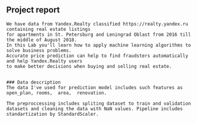 ## Project report

    We have data from Yandex.Realty classified https://realty.yandex.ru containing real estate listings
    for apartments in St. Petersburg and Leningrad Oblast from 2016 till the middle of August 2018. 
    In this Lab you'll learn how to apply machine learning algorithms to solve business problems. 
    Accurate price prediction can help to find fraudsters automatically and help Yandex.Realty users 
    to make better decisions when buying and selling real estate.
    
    
    ### Data description
    The data I've used for prediction model includes such features as open_plan, rooms,  area,  renovation.
    
    The preproccessing includes spliting dataset to train and validation datasets and cleaning the data with NaN values. Pipeline includes standartization by StandardScaler.
